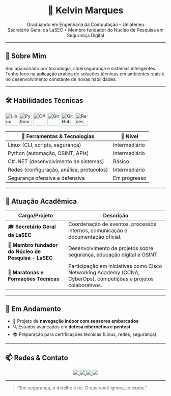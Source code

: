 <h1 align="center">👾 Kelvin Marques</h1>
<p align="center">
  Graduando em Engenharia da Computação – Uniateneu<br>
  Secretário Geral da LaSEC • Membro fundador do Núcleo de Pesquisa em Segurança Digital
</p>

---

## 🧠 Sobre Mim

Sou apaixonado por tecnologia, cibersegurança e sistemas inteligentes.  
Tenho foco na aplicação prática de soluções técnicas em ambientes reais e no desenvolvimento constante de novas habilidades.

---

## 🛠️ Habilidades Técnicas

<p align="left">
  <img src="https://cdn.jsdelivr.net/gh/devicons/devicon/icons/linux/linux-original.svg" width="40" alt="Linux"/>
  <img src="https://cdn.jsdelivr.net/gh/devicons/devicon/icons/python/python-original.svg" width="40" alt="Python"/>
  <img src="https://cdn.jsdelivr.net/gh/devicons/devicon/icons/csharp/csharp-original.svg" width="40" alt="C#"/>
  <img src="https://cdn.jsdelivr.net/gh/devicons/devicon/icons/git/git-original.svg" width="40" alt="Git"/>
  <img src="https://cdn.jsdelivr.net/gh/devicons/devicon/icons/github/github-original.svg" width="40" alt="GitHub"/>
  <img src="https://cdn.jsdelivr.net/gh/devicons/devicon/icons/networkx/networkx-original.svg" width="40" alt="Redes"/>
</p>

| 🧰 Ferramentas & Tecnologias           | 📌 Nível                |
|----------------------------------------|-------------------------|
| Linux (CLI, scripts, segurança)        | Intermediário |
| Python (automação, OSINT, APIs)        | Intermediário          |
| C# .NET (desenvolvimento de sistemas)  | Básico         |
| Redes (configuração, análise, protocolos) | Intermediário       |
| Segurança ofensiva e defensiva         | Em progresso           |

---

## 🧩 Atuação Acadêmica

| Cargo/Projeto                                   | Descrição |
|-------------------------------------------------|-----------|
| 🎓 **Secretário Geral da LaSEC**                | Coordenação de eventos, processos internos, comunicação e documentação oficial. |
| 🧪 **Membro fundador do Núcleo de Pesquisa - LaSEC** | Desenvolvimento de projetos sobre segurança, educação digital e OSINT. |
| 🏁 **Maratonas e Formações Técnicas**           | Participação em iniciativas como Cisco Networking Academy (CCNA, CyberOps), competições e projetos colaborativos. |

---

## 🚀 Em Andamento

- 🧭 Projeto de **navegação indoor com sensores embarcados**
- 🔍 Estudos avançados em **defesa cibernética e pentest**
- 📚 Preparação para certificações técnicas (Linux, redes, segurança)

---

## 📫 Redes & Contato

<p align="center">
  <a href="https://www.linkedin.com/in/kelvin-e-silva-marques" target="_blank">
    <img src="https://img.shields.io/badge/LinkedIn-Kelvin%20Marques-blue?style=for-the-badge&logo=linkedin"/>
  </a>
  <a href="https://www.instagram.com/kelvin_cyber" target="_blank">
    <img src="https://img.shields.io/badge/Instagram-@kelvin__cyber-E4405F?style=for-the-badge&logo=instagram"/>
  </a>
  <a href="https://www.instagram.com/lasecoficial" target="_blank">
    <img src="https://img.shields.io/badge/Instagram-LaSEC-orange?style=for-the-badge&logo=instagram"/>
  </a>
  <a href="https://www.linkedin.com/company/lasecoficial" target="_blank">
    <img src="https://img.shields.io/badge/LinkedIn-LaSEC-blue?style=for-the-badge&logo=linkedin"/>
  </a>
</p>

---

> "Em segurança, o detalhe é rei. O que você ignora, te expõe."
